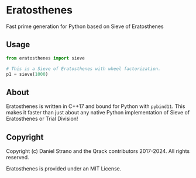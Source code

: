 # Eratosthenes
Fast prime generation for Python based on Sieve of Eratosthenes

## Usage

```python
from eratosthenes import sieve

# This is a Sieve of Eratosthenes with wheel factorization.
p1 = sieve(1000)
```

## About
Eratosthenes is written in C++17 and bound for Python with `pybind11`. This makes it faster than just about any native Python implementation of Sieve of Eratosthenes or Trial Division!

## Copyright

Copyright (c) Daniel Strano and the Qrack contributors 2017-2024. All rights reserved.

Eratosthenes is provided under an MIT License.
